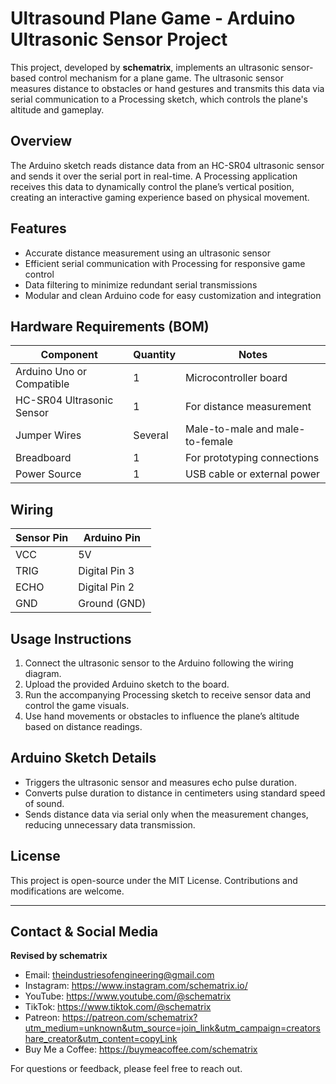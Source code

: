 # Ultrasound Plane Game - Arduino Ultrasonic Sensor Project

This project, developed by **schematrix**, implements an ultrasonic sensor-based control mechanism for a plane game. The ultrasonic sensor measures distance to obstacles or hand gestures and transmits this data via serial communication to a Processing sketch, which controls the plane's altitude and gameplay.

## Overview

The Arduino sketch reads distance data from an HC-SR04 ultrasonic sensor and sends it over the serial port in real-time. A Processing application receives this data to dynamically control the plane’s vertical position, creating an interactive gaming experience based on physical movement.

## Features

- Accurate distance measurement using an ultrasonic sensor
- Efficient serial communication with Processing for responsive game control
- Data filtering to minimize redundant serial transmissions
- Modular and clean Arduino code for easy customization and integration

## Hardware Requirements (BOM)

| Component                | Quantity | Notes                           |
|--------------------------|----------|--------------------------------|
| Arduino Uno or Compatible| 1        | Microcontroller board           |
| HC-SR04 Ultrasonic Sensor| 1        | For distance measurement        |
| Jumper Wires             | Several  | Male-to-male and male-to-female|
| Breadboard               | 1        | For prototyping connections     |
| Power Source             | 1        | USB cable or external power     |

## Wiring

| Sensor Pin | Arduino Pin          |
|------------|----------------------|
| VCC        | 5V                   |
| TRIG       | Digital Pin 3         |
| ECHO       | Digital Pin 2         |
| GND        | Ground (GND)          |

## Usage Instructions

1. Connect the ultrasonic sensor to the Arduino following the wiring diagram.
2. Upload the provided Arduino sketch to the board.
3. Run the accompanying Processing sketch to receive sensor data and control the game visuals.
4. Use hand movements or obstacles to influence the plane’s altitude based on distance readings.

## Arduino Sketch Details

- Triggers the ultrasonic sensor and measures echo pulse duration.
- Converts pulse duration to distance in centimeters using standard speed of sound.
- Sends distance data via serial only when the measurement changes, reducing unnecessary data transmission.

## License

This project is open-source under the MIT License. Contributions and modifications are welcome.

---

## Contact & Social Media

**Revised by schematrix**

- Email: theindustriesofengineering@gmail.com  
- Instagram: https://www.instagram.com/schematrix.io/
- YouTube: https://www.youtube.com/@schematrix 
- TikTok: https://www.tiktok.com/@schematrix
- Patreon: https://patreon.com/schematrix?utm_medium=unknown&utm_source=join_link&utm_campaign=creatorshare_creator&utm_content=copyLink
- Buy Me a Coffee: https://buymeacoffee.com/schematrix  

For questions or feedback, please feel free to reach out.
